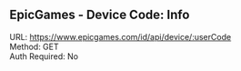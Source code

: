 ## EpicGames - Device Code: Info

URL: https://www.epicgames.com/id/api/device/:userCode \
Method: GET \
Auth Required: No
